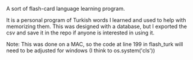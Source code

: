 A sort of flash-card language learning program. 

It is a personal program of Turkish words I learned and used to help with memorizing them. This was designed with
a database, but I exported the csv and save it in the repo if anyone is interested in using it.

Note: 
This was done on a MAC, so the code at line 199 in flash_turk will need to be adjusted for windows 
(I think to os.system('cls'))
